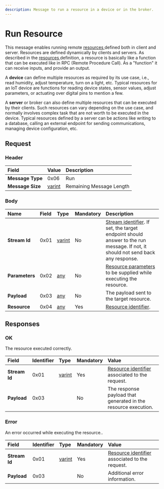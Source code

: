 ```yaml
---
description: Message to run a resource in a device or in the broker.
---
```


# Run Resource

This message enables running remote [resources ](../definitions.md#resources)defined both in client and server. Resources are defined dynamically by clients and servers. As described in the [resources ](../definitions.md#resources)definition, a resource is basically like a function that can be executed like in RPC \(Remote Procedure Call\). As a "function" it can receive inputs, and provide an output. 

A **device** can define multiple resources as required by its use case, i.e., read humidity, adjust temperature, turn on a light, etc.  Typical resources for an IoT device are functions for reading device states, sensor values, adjust parameters, or actuating over digital pins to mention a few.

A **server** or broker can also define multiple resources that can be executed by their clients. Such resources can vary depending on the use case, and normally involves complex task that are not worth to be executed in the device. Typical resources defined by a server can be actions like writing to a database, calling an external endpoint for sending communications, managing device configuration, etc.

## Request

### Header

| Field | Value | Description |
| :--- | :--- | :--- |
| **Message Type** | 0x06 | Run |
| **Message Size** | [varint](../definitions.md#varint) | Remaining Message Length |

### Body

| Name | Field | Type | Mandatory | Description |
| :--- | :--- | :--- | :--- | :--- |
| **Stream Id** | 0x01 | [varint](../definitions.md#varint) | No | [Stream identifier](../definitions.md#stream-identifier). If set, the target endpoint should answer to the run message. If not, it should not send back any response. |
| **Parameters** | 0x02 | [any](../definitions.md#any) | No | [Resource parameters](../definitions.md#resource-parameters) to be supplied while executing  the resource. |
| **Payload** | 0x03 | [any](../definitions.md#any) | No | The payload sent to the target resource. |
| **Resource**  | 0x04 | [any](../definitions.md#any) | Yes | [Resource identifier](../definitions.md#resource-identifier). |

## Responses

### OK

The resource executed correctly.

| Field | Identifier | Type | Mandatory | Value |
| :--- | :--- | :--- | :--- | :--- |
| **Stream Id**  | 0x01 | [varint](../definitions.md#varint) | Yes | [Resource identifier](../definitions.md#resource-identifier) associated to the request. |
| **Payload** | 0x03 |  | No | The response payload that generated in the resource execution. |

### Error

An error occurred while executing the resource..

| Field | Identifier | Type | Mandatory | Value |
| :--- | :--- | :--- | :--- | :--- |
| **Stream Id**  | 0x01 | [varint](../definitions.md#varint) | Yes | [Resource identifier](../definitions.md#resource-identifier) associated to the request. |
| **Payload** | 0x03 |  | No | Additional error information. |

